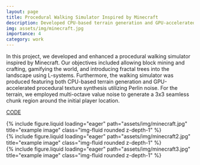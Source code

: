 ```yaml
---
layout: page
title: Procedural Walking Simulator Inspired by Minecraft
description: Developed CPU-based terrain generation and GPU-accelerated procedural texture synthesis utilizing Perlin noise, introduced fractal trees using L-systems and multi-octave value noise
img: assets/img/minecraft.jpg
importance: 4
category: work
---
```


In this project, we developed and enhanced a procedural walking simulator inspired by Minecraft. Our objectives included allowing block mining and crafting, gamifying the world, and introducing fractal trees into the landscape using L-systems. Furthermore, the walking simulator was produced featuring both CPU-based terrain generation and GPU-accelerated procedural texture synthesis utilizing Perlin noise. For the terrain, we employed multi-octave value noise to generate a 3x3 seamless chunk region around the initial player location.

[CODE](https://github.com/jdgaete/minecraft)

<div class="row">
    <div class="col-sm mt-3 mt-md-0">
        {% include figure.liquid loading="eager" path="assets/img/minecraft.jpg" title="example image" class="img-fluid rounded z-depth-1" %}
    </div>
    <div class="col-sm mt-3 mt-md-0">
        {% include figure.liquid loading="eager" path="assets/img/minecraft2.jpg" title="example image" class="img-fluid rounded z-depth-1" %}
    </div>
    <div class="col-sm mt-3 mt-md-0">
        {% include figure.liquid loading="eager" path="assets/img/minecraft3.jpg" title="example image" class="img-fluid rounded z-depth-1" %}
    </div>
</div>